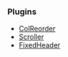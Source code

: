 ### Plugins

 * [ColReorder](colreorder.html)
 * [Scroller](scroller.html)
 * [FixedHeader](fixedheader.html)
